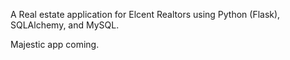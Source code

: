 A Real estate application for Elcent Realtors using Python (Flask), SQLAlchemy, and MySQL.



Majestic app coming.
